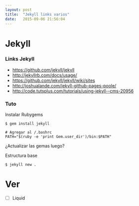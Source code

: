 ```yaml
---
layout: post
title:  "Jekyll links varios"
date:   2015-09-06 21:56:04
---
```

# Jekyll

### Links Jekyll
+ https://github.com/jekyll/jekyll
+ http://jekyllrb.com/docs/usage/
+ https://github.com/jekyll/jekyll/wiki/sites
+ http://joshualande.com/jekyll-github-pages-poole/
+ http://code.tutsplus.com/tutorials/using-jekyll--cms-20956

### Tuto
Instalar Rubygems
```
$ gem install jekyll

# Agregar al /.bashrc
PATH="$(ruby -e 'print Gem.user_dir')/bin:$PATH"
```

¿Actualizar las gemas luego?

Estructura base
```
$ jekyll new .
```

# Ver
- [ ] Liquid